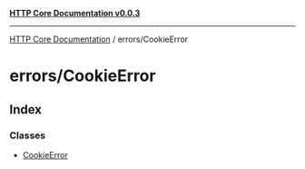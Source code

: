 [**HTTP Core Documentation v0.0.3**](../../README.md)

***

[HTTP Core Documentation](../../modules.md) / errors/CookieError

# errors/CookieError

## Index

### Classes

- [CookieError](classes/CookieError.md)

